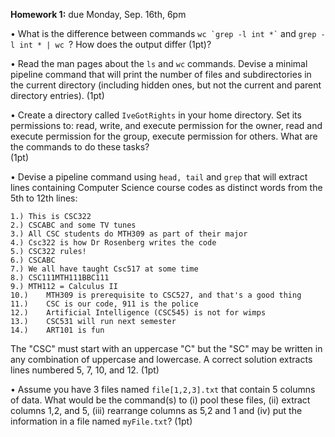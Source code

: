 **Homework 1:** due Monday, Sep. 16th, 6pm

•	What is the difference between commands ``` wc `grep -l int *` ``` and ```grep -l int * | wc ```? How does the output differ (1pt)? 	


•	Read the man pages about the ```ls``` and ```wc``` commands. Devise a minimal pipeline command that will print the number of files and subdirectories in the current directory (including hidden ones, but not the current and parent directory entries). (1pt)

•	Create a directory called ```IveGotRights``` in your home directory. Set its permissions to: 
read, write, and execute permission for the owner, read and execute permission for the group, execute permission for others. What are the commands to do these tasks? 	
(1pt)

•	Devise a pipeline command using ```head, tail``` and ```grep``` that will extract lines containing Computer Science course codes as distinct words from the 5th to 12th lines: 
```
1.)	This is CSC322 
2.)	CSCABC and some TV tunes 
3.)	All CSC students do MTH309 as part of their major 
4.)	Csc322 is how Dr Rosenberg writes the code 
5.)	CSC322 rules! 
6.)	CSCABC 
7.)	We all have taught Csc517 at some time 
8.)	CSC111MTH111BBC111 
9.)	MTH112 = Calculus II 
10.)	MTH309 is prerequisite to CSC527, and that's a good thing 
11.)	CSC is our code, 911 is the police 
12.)	Artificial Intelligence (CSC545) is not for wimps  
13.)	CSC531 will run next semester 
14.)	ART101 is fun
```
  
The "CSC" must start with an uppercase "C" but the "SC" may be written in any combination of uppercase and lowercase. A correct solution extracts lines numbered 5, 7, 10, and 12. (1pt)

•	Assume you have 3 files named ```file[1,2,3].txt``` that contain 5 columns of data. What would be the command(s) to (i) pool these files, (ii) extract columns 1,2, and 5, (iii) rearrange columns as 5,2 and 1 and (iv) put the information in a file named ```myFile.txt```? (1pt)	
 
